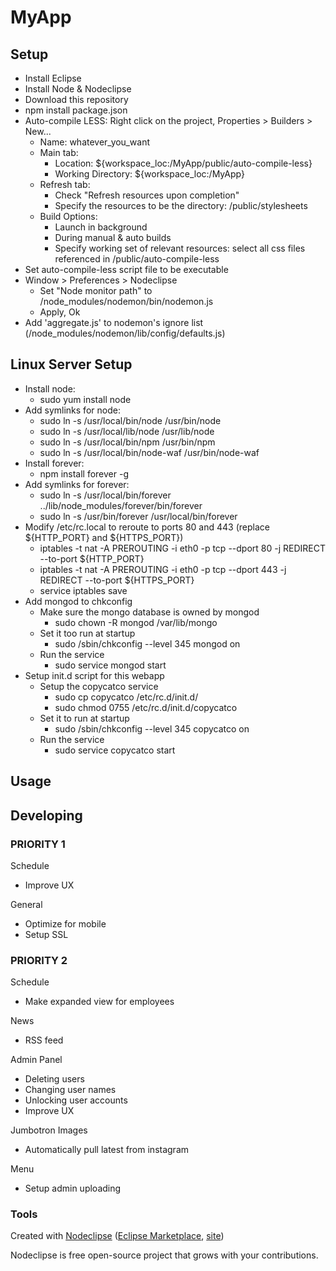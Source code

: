 

# MyApp


## Setup
- Install Eclipse
- Install Node & Nodeclipse
- Download this repository
- npm install package.json
- Auto-compile LESS: Right click on the project, Properties > Builders > New...
	- Name: whatever_you_want
	- Main tab:
		- Location: ${workspace_loc:/MyApp/public/auto-compile-less}
		- Working Directory: ${workspace_loc:/MyApp}
	- Refresh tab:
		- Check "Refresh resources upon completion"
		- Specify the resources to be the directory: /public/stylesheets
	- Build Options:
		- Launch in background
		- During manual & auto builds
		- Specify working set of relevant resources: select all css files referenced in /public/auto-compile-less
- Set auto-compile-less script file to be executable
- Window > Preferences > Nodeclipse
	- Set "Node monitor path" to /node_modules/nodemon/bin/nodemon.js
	- Apply, Ok
- Add 'aggregate.js' to nodemon's ignore list (/node_modules/nodemon/lib/config/defaults.js)


## Linux Server Setup
- Install node:
	- sudo yum install node
- Add symlinks for node:
	- sudo ln -s /usr/local/bin/node /usr/bin/node
	- sudo ln -s /usr/local/lib/node /usr/lib/node
	- sudo ln -s /usr/local/bin/npm /usr/bin/npm
	- sudo ln -s /usr/local/bin/node-waf /usr/bin/node-waf
- Install forever:
	- npm install forever -g
- Add symlinks for forever:
	- sudo ln -s /usr/local/bin/forever ../lib/node_modules/forever/bin/forever
	- sudo ln -s /usr/bin/forever /usr/local/bin/forever
- Modify /etc/rc.local to reroute to ports 80 and 443 (replace ${HTTP_PORT} and ${HTTPS_PORT})
	- iptables -t nat -A PREROUTING -i eth0 -p tcp --dport 80 -j REDIRECT --to-port ${HTTP_PORT}
	- iptables -t nat -A PREROUTING -i eth0 -p tcp --dport 443 -j REDIRECT --to-port ${HTTPS_PORT}
	- service iptables save
- Add mongod to chkconfig
	- Make sure the mongo database is owned by mongod
		- sudo chown -R mongod /var/lib/mongo
	- Set it too run at startup
		- sudo /sbin/chkconfig --level 345 mongod on
	- Run the service
		- sudo service mongod start
- Setup init.d script for this webapp
	- Setup the copycatco service
		- sudo cp copycatco /etc/rc.d/init.d/
		- sudo chmod 0755 /etc/rc.d/init.d/copycatco
	- Set it to run at startup
		- sudo /sbin/chkconfig --level 345 copycatco on
	- Run the service
		- sudo service copycatco start

## Usage



## Developing

### PRIORITY 1
Schedule
- Improve UX

General
- Optimize for mobile
- Setup SSL

### PRIORITY 2
Schedule
- Make expanded view for employees

News
- RSS feed

Admin Panel
- Deleting users
- Changing user names
- Unlocking user accounts
- Improve UX

Jumbotron Images
- Automatically pull latest from instagram

Menu
- Setup admin uploading

### Tools

Created with [Nodeclipse](https://github.com/Nodeclipse/nodeclipse-1)
 ([Eclipse Marketplace](http://marketplace.eclipse.org/content/nodeclipse), [site](http://www.nodeclipse.org))   

Nodeclipse is free open-source project that grows with your contributions.
